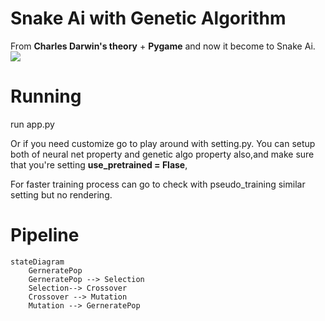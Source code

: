# Snake Ai with Genetic Algorithm
From **Charles Darwin's theory** + **Pygame** and now it become to Snake Ai.
![](https://github.com/Jadabkkd/snake_ai/blob/main/snake_ai.gif)
# Running
run app.py

Or if you need customize go to play around with setting.py. You can setup both of neural net property and genetic algo property also,and make sure that you're setting **use_pretrained = Flase**,

For faster training process can go to check with pseudo_training similar setting but no rendering.
# Pipeline

```mermaid
stateDiagram
	GerneratePop
    GerneratePop --> Selection
    Selection--> Crossover
    Crossover --> Mutation
    Mutation --> GerneratePop 
```


